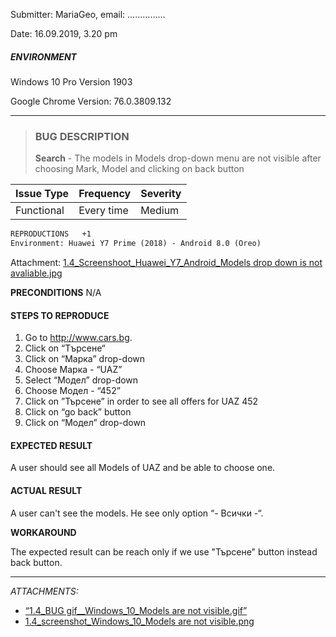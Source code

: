 Submitter: 
MariaGeo, email: ……………

Date: 
16.09.2019, 3.20 pm

##### ENVIRONMENT #####

Windows 10 Pro
Version 1903

Google Chrome
Version: 76.0.3809.132 

---------------------------------

> ### BUG DESCRIPTION ###
> __Search__ - The models in Models drop-down menu are not visible after choosing Mark, Model and clicking on back button 


| Issue Type |Frequency  | Severity |
| --- |        --- | --- |
| Functional | Every time | Medium |


```` html 
REPRODUCTIONS   +1
Environment: Huawei Y7 Prime (2018) - Android 8.0 (Oreo)
````
Attachment: [1.4_Screenshoot_Huawei_Y7_Android_Models drop down is not avaliable.jpg](https://github.com/MariaGeo/QA-cars.bg/blob/master/Attachment_1.4_Screenshoot_Huawei_Y7_Android_Models%20drop%20down%20is%20not%20avaliable%20.jpg)

__PRECONDITIONS__
N/A

#### STEPS TO REPRODUCE ####

1.  Go to http://www.cars.bg.
2.	Click on “Tърсене“
3.	Click on “Марка” drop-down
4.	Choose Марка -  “UAZ”
5.	Select “Модел” drop-down
6.	Choose Модел -  “452”
7.	Click on ”Търсене” in order to see all offers for UAZ 452
8.	Click on “go back” button
9.	Click on “Модел” drop-down

#### EXPECTED RESULT ####
A user should see all Models of UAZ and be able to choose one.

#### ACTUAL RESULT ####
A user can't see the models. He see  only option “- Всички -“. 

__WORKAROUND__

The expected result can be reach only if we use "Търсене" button instead back button.

-----------------------------
_ATTACHMENTS:_

- [“1.4_BUG gif__Windows_10_Models are not visible.gif” ](https://github.com/MariaGeo/QA-cars.bg/blob/master/Attachment_1.4_BUG_gif__Windows_10_Models%20are%20not%20visible.gif)
- [1.4_screenshot_Windows_10_Models are not visible.png](https://github.com/MariaGeo/QA-cars.bg/blob/master/Attachment_1.4_screenshot_Windows_10_Models%20are%20not%20visible.png) 


 


